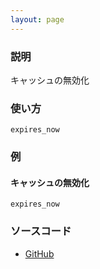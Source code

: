 ```yaml
---
layout: page
---
```

### 説明
キャッシュの無効化

### 使い方
    expires_now

### 例
#### キャッシュの無効化
    expires_now

### ソースコード
* [GitHub](https://github.com/rails/rails/blob/6c941ea40571acd1e399bf885605ea90c30e1807/actionpack/lib/action_controller/metal/conditional_get.rb#L190)